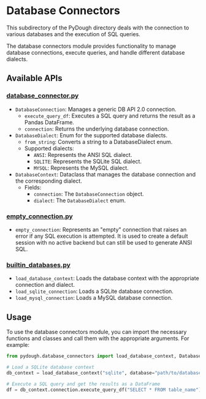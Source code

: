 # Database Connectors

This subdirectory of the PyDough directory deals with the connection to various databases and the execution of SQL queries.

The database connectors module provides functionality to manage database connections, execute queries, and handle different database dialects.

## Available APIs

### [database_connector.py](database_connector.py)

- `DatabaseConnection`: Manages a generic DB API 2.0 connection.
    - `execute_query_df`: Executes a SQL query and returns the result as a Pandas DataFrame.
    - `connection`: Returns the underlying database connection.
- `DatabaseDialect`: Enum for the supported database dialects.
    - `from_string`: Converts a string to a DatabaseDialect enum.
    - Supported dialects:
        - `ANSI`: Represents the ANSI SQL dialect.
        - `SQLITE`: Represents the SQLite SQL dialect.
        - `MYSQL`: Represents the MySQL dialect.
- `DatabaseContext`: Dataclass that manages the database connection and the corresponding dialect.
    - Fields:
        - `connection`: The `DatabaseConnection` object.
        - `dialect`: The `DatabaseDialect` enum.

### [empty_connection.py](empty_connection.py)

- `empty_connection`: Represents an "empty" connection that raises an error if any SQL execution is attempted. It is used to create a default session with no active backend but can still be used to generate ANSI SQL.

### [builtin_databases.py](builtin_databases.py)

- `load_database_context`: Loads the database context with the appropriate connection and dialect.
- `load_sqlite_connection`: Loads a SQLite database connection.
- `load_mysql_connection`: Loads a MySQL database connection.

## Usage

To use the database connectors module, you can import the necessary functions and classes and call them with the appropriate arguments. For example:

```python
from pydough.database_connectors import load_database_context, DatabaseDialect

# Load a SQLite database context
db_context = load_database_context("sqlite", database="path/to/database.db")

# Execute a SQL query and get the results as a DataFrame
df = db_context.connection.execute_query_df("SELECT * FROM table_name")
```